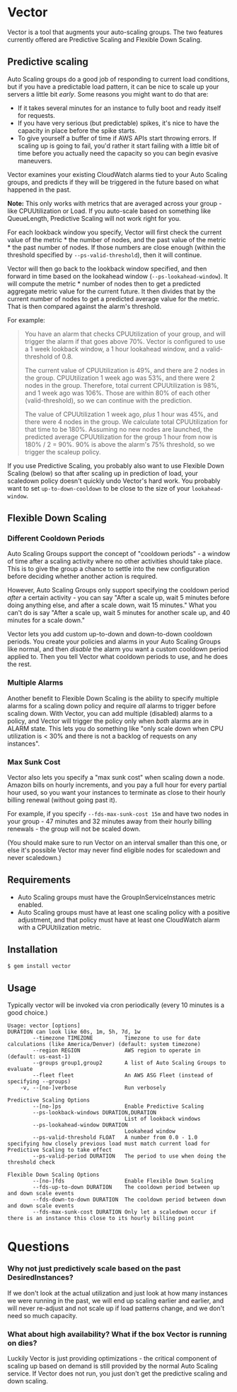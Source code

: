 # Vector

Vector is a tool that augments your auto-scaling groups. The two
features currently offered are Predictive Scaling and Flexible Down
Scaling.

## Predictive scaling

Auto Scaling groups do a good job of responding to current
load conditions, but if you have a predictable load pattern,
it can be nice to scale up your servers a little bit *early*.
Some reasons you might want to do that are:

 * If it takes several minutes for an instance to fully boot
   and ready itself for requests.
 * If you have very serious (but predictable) spikes,
   it's nice to have the capacity in place before the spike
   starts.
 * To give yourself a buffer of time if AWS APIs start
   throwing errors. If scaling up is going to fail, you'd
   rather it start failing with a little bit of time before
   you actually need the capacity so you can begin evasive maneuvers.

Vector examines your existing CloudWatch alarms tied to your Auto
Scaling groups, and predicts if they will be triggered in the future
based on what happened in the past.

**Note:** This only works with metrics that are averaged across your group -
like CPUUtilization or Load. If you auto-scale based on something
like QueueLength, Predictive Scaling will not work right for you.

For each lookback window you specify, Vector will first check the
current value of the metric * the number of nodes, and the past value of
the metric * the past number of nodes. If those numbers are close enough
(within the threshold specified by `--ps-valid-threshold`), then it will
continue.

Vector will then go back to the lookback window specified, and then
forward in time based on the lookahead window (`--ps-lookahead-window`).
It will compute the metric * number of nodes then to get a predicted
aggregate metric value for the current future. It then divides that by
the current number of nodes to get a predicted average value for the
metric. That is then compared against the alarm's threshold.

For example:

> You have an alarm that checks CPUUtilization of your group, and will
> trigger the alarm if that goes above 70%. Vector is configured to use a
> 1 week lookback window, a 1 hour lookahead window, and a valid-threshold
> of 0.8.
> 
> The current value of CPUUtilization is 49%, and there are 2 nodes in the
> group. CPUUtilization 1 week ago was 53%, and there were 2 nodes in the
> group. Therefore, total current CPUUtilization is 98%, and 1 week ago was
> 106%. Those are within 80% of each other (valid-threshold), so we can
> continue with the prediction.
> 
> The value of CPUUtilization 1 week ago, *plus* 1 hour was 45%, and
> there were 4 nodes in the group. We calculate total CPUUtilization for
> that time to be 180%. Assuming no new nodes are launched, the predicted
> average CPUUtilization for the group 1 hour from now is 180% / 2 = 90%.
> 90% is above the alarm's 75% threshold, so we trigger the scaleup
> policy.


If you use Predictive Scaling, you probably also want to use Flexible
Down Scaling (below) so that after scaling up in prediction of load,
your scaledown policy doesn't quickly undo Vector's hard work. You
probably want to set `up-to-down-cooldown` to be close to the size of
your `lookahead-window`.

## Flexible Down Scaling

### Different Cooldown Periods

Auto Scaling Groups support the concept of "cooldown periods" - a window
of time after a scaling activity where no other activities should take
place. This is to give the group a chance to settle into the new
configuration before deciding whether another action is required.

However, Auto Scaling Groups only support specifying the cooldown period
*after* a certain activity - you can say "After a scale up, wait 5
minutes before doing anything else, and after a scale down, wait 15
minutes." What you can't do is say "After a scale up, wait 5 minutes for
another scale up, and 40 minutes for a scale down."

Vector lets you add custom up-to-down and down-to-down cooldown periods.
You create your policies and alarms in your Auto Scaling Groups like
normal, and then *disable* the alarm you want a custom cooldown period
applied to. Then you tell Vector what cooldown periods to use, and he
does the rest.

### Multiple Alarms

Another benefit to Flexible Down Scaling is the ability to specify
multiple alarms for a scaling down policy and require *all* alarms to
trigger before scaling down. With Vector, you can add multiple
(disabled) alarms to a policy, and Vector will trigger the policy only
when *both* alarms are in ALARM state. This lets you do something like
"only scale down when CPU utilization is < 30% and there is not a
backlog of requests on any instances".

### Max Sunk Cost

Vector also lets you specify a "max sunk cost" when scaling down a node.
Amazon bills on hourly increments, and you pay a full hour for every
partial hour used, so you want your instances to terminate as close to
their hourly billing renewal (without going past it).

For example, if you specify `--fds-max-sunk-cost 15m` and have two nodes
in your group - 47 minutes and 32 minutes away from their hourly billing
renewals - the group will not be scaled down.

(You should make sure to run Vector on an interval smaller than this
one, or else it's possible Vector may never find eligible nodes for
scaledown and never scaledown.)

## Requirements

 * Auto Scaling groups must have the GroupInServiceInstances metric
   enabled.
 * Auto Scaling groups must have at least one scaling policy with a
   positive adjustment, and that policy must have at least one
   CloudWatch alarm with a CPUUtilization metric.

## Installation

```bash
$ gem install vector
```

## Usage

Typically vector will be invoked via cron periodically (every 10 minutes
is a good choice.)

```
Usage: vector [options]
DURATION can look like 60s, 1m, 5h, 7d, 1w
        --timezone TIMEZONE          Timezone to use for date calculations (like America/Denver) (default: system timezone)
        --region REGION              AWS region to operate in (default: us-east-1)
        --groups group1,group2       A list of Auto Scaling Groups to evaluate
        --fleet fleet                An AWS ASG Fleet (instead of specifying --groups)
    -v, --[no-]verbose               Run verbosely

Predictive Scaling Options
        --[no-]ps                    Enable Predictive Scaling
        --ps-lookback-windows DURATION,DURATION
                                     List of lookback windows
        --ps-lookahead-window DURATION
                                     Lookahead window
        --ps-valid-threshold FLOAT   A number from 0.0 - 1.0 specifying how closely previous load must match current load for Predictive Scaling to take effect
        --ps-valid-period DURATION   The period to use when doing the threshold check

Flexible Down Scaling Options
        --[no-]fds                   Enable Flexible Down Scaling
        --fds-up-to-down DURATION    The cooldown period between up and down scale events
        --fds-down-to-down DURATION  The cooldown period between down and down scale events
        --fds-max-sunk-cost DURATION Only let a scaledown occur if there is an instance this close to its hourly billing point
```

# Questions

### Why not just predictively scale based on the past DesiredInstances?

If we don't look at the actual utilization and just look
at how many instances we were running in the past, we will end up
scaling earlier and earlier, and will never re-adjust and not scale up
if load patterns change, and we don't need so much capacity.

### What about high availability? What if the box Vector is running on dies?

Luckily Vector is just providing optimizations - the critical component
of scaling up based on demand is still provided by the normal Auto
Scaling service. If Vector does not run, you just don't get the
predictive scaling and down scaling.

